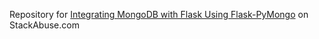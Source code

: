  Repository for [Integrating MongoDB with Flask Using Flask-PyMongo](https://stackabuse.com/integrating-mongodb-with-flask-using-flask-pymongo/) on StackAbuse.com
